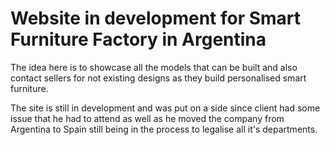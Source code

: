 # Website in development for Smart Furniture Factory in Argentina
The idea here is to showcase all the models that can be built and also contact sellers for not existing designs as they build personalised smart furniture.

The site is still in development and was put on a side since client had some issue that he had to attend as well as he moved the company from Argentina to Spain still being in the process to legalise all it's departments.
